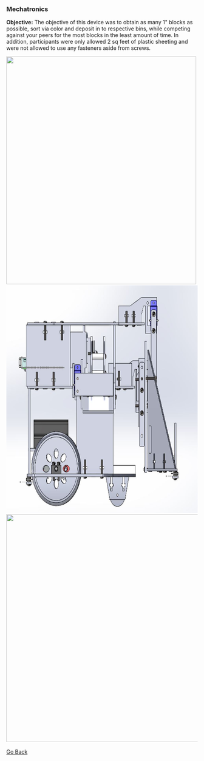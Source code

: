 ### Mechatronics
**Objective:** The objective of this device was to obtain as many 1" blocks as possible, sort via color and deposit in to respective bins, while competing against your peers for the most blocks in the least amount of time. In addition, participants were only allowed 2 sq feet of plastic sheeting and were not allowed to use any fasteners aside from screws. 

<img src="assets/images/real_robot" width="500" height="600" border="0">

<br>
<a href="/Mechatronics.html"><img src="assets/images/ss_robot.jpg" width="700" height="600" border="0"></a>
<br>
<a href="/Mechatronics.html"><img src="assets/images/sheet_robot.jpg" width="700" height="600" border="0"></a>
<br>

[Go Back](https://michaeldarpino.github.io/)
